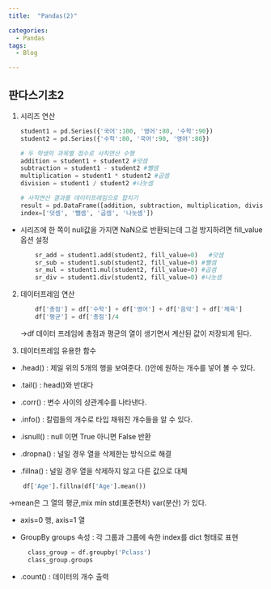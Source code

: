 ```yaml
---
title:  "Pandas(2)"

categories:
  - Pandas
tags:
  - Blog

---
```


## 판다스기초2

1. 시리즈 연산

    ```python
    student1 = pd.Series({'국어':100, '영어':80, '수학':90})
    student2 = pd.Series({'수학':80, '국어':90, '영어':80})

    # 두 학생의 과목별 점수로 사칙연산 수행
    addition = student1 + student2 #덧셈
    subtraction = student1 - student2 #뺄셈
    multiplication = student1 * student2 #곱셈
    division = student1 / student2 #나눗셈

    # 사칙연산 결과를 데이터프레임으로 합치기
    result = pd.DataFrame([addition, subtraction, multiplication, division],
    index=['덧셈', '뺄셈', '곱셈', '나눗셈'])

    ```

  - 시리즈에 한 쪽이 null값을 가지면 NaN으로 반환되는데 그걸 방지하려면 fill_value 옵션 설정

    ```python
        sr_add = student1.add(student2, fill_value=0)   #덧셈
        sr_sub = student1.sub(student2, fill_value=0) #뺄셈
        sr_mul = student1.mul(student2, fill_value=0) #곱셈
        sr_div = student1.div(student2, fill_value=0) #나눗셈

    ```
2. 데이터프레임 연산

    ```python
        df['총점'] = df['수학'] + df['영어'] + df['음악'] + df['체육']
        df['평균'] = df['총점']/4
    ```
    ->df 데이터 프레임에 총점과 평균의 열이 생기면서 계산된 값이 저장되게 된다.

3. 데이터프레임 유용한 함수

  - .head() : 제일 위의 5개의 행을 보여준다. ()안에 원하는 개수를 넣어 볼 수 있다.
  
  - .tail() : head()와 반대다

  - .corr() : 변수 사이의 상관계수를 나타낸다.

  - .info() : 칼럼들의 개수로 타입 채워진 개수들을 알 수 있다.

  - .isnull() : null 이면 True 아니면 False 반환

  - .dropna() : 널일 경우 열을 삭제한는 방식으로 해결

  - .fillna() : 널일 경우 열을 삭제하지 않고 다른 값으로 대체

  ```python
      df['Age'].fillna(df['Age'].mean())

  ```
  ->mean은 그 열의 평균,mix min std(표준편차) var(분산) 가 있다.

  - axis=0 행, axis=1 열

  - GroupBy groups 속성 : 각 그룹과 그룹에 속한 index를 dict 형태로 표현

    ``` python
      class_group = df.groupby('Pclass')
      class_group.groups
    ```

  - .count() : 데이터의 개수 출력

  
    

